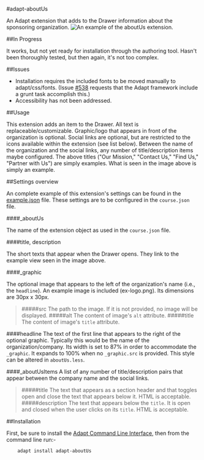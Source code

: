 #adapt-aboutUs

An Adapt extension that adds to the Drawer information about the sponsoring organization.
![An example of the aboutUs extension.](https://github.com/chucklorenz/adapt-aboutUs/raw/master/clip.png "example aboutUs")

##In Progress

It works, but not yet ready for installation through the authoring tool. Hasn't been thoroughly tested, but then again, it's not too complex.

##Issues

- Installation requires the included fonts to be moved manually to adapt/css/fonts. (Issue [#538](https://github.com/adaptlearning/adapt_framework/issues/538) requests that the Adapt framework include a grunt task accomplish this.)
- Accessibility has not been addressed.

##Usage

This extension adds an item to the Drawer. All text is replaceable/customizable. Graphic/logo that appears in front of the organization is optional. Social links are optional, but are restricted to the icons available within the extension (see list below). Between the name of the organization and the social links, any number of title/description items maybe configured. The above titles ("Our Mission," "Contact Us," "Find Us," "Partner with Us") are simply examples. What is seen in the image above is simply an example.

##Settings overview

An complete example of this extension's settings can be found in the [example.json](https://github.com/chucklorenz/adapt-aboutUs/blob/master/example.json) file. These settings are to be configured in the `course.json` file.

####_aboutUs

The name of the extension object as used in the `course.json` file.

####title, description

The short texts that appear when the Drawer opens. They link to the example view seen in the image above.

####_graphic

The optional image that appears to the left of the organization's name (i.e., the `headline`). An example image is included (ex-logo.png). Its dimensions are 30px x 30px.

>#####src
>The path to the image. If it is not provided, no image will be displayed.
>#####alt
>The content of image's `alt` attribute.
>#####title
>The content of image's `title` attribute.

####headline
The text of the first line that appears to the right of the optional graphic. Typically this would be the name of the organization/company. Its width is set to 87% in order to accommodate the `_graphic`. It expands to 100% when no `_graphic.src` is provided. This style can be altered in `aboutUs.less`.

####_aboutUsItems
A list of any number of title/description pairs that appear between the company name and the social links.

>#####title
>The text that appears as a section header and that toggles open and close the text that appears below it. HTML is acceptable.
>#####description
>The text that appears below the `title`. It is open and closed when the user clicks on its `title`. HTML is acceptable.

##Installation

First, be sure to install the [Adapt Command Line Interface](https://github.com/adaptlearning/adapt-cli), then from the command line run:-

        adapt install adapt-aboutUs





